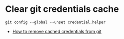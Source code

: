 # Clear git credentials cache

```
git config --global --unset credential.helper
```

- [How to remove cached credentials from git](https://stackoverflow.com/questions/44246876/how-to-remove-cached-credentials-from-git)
